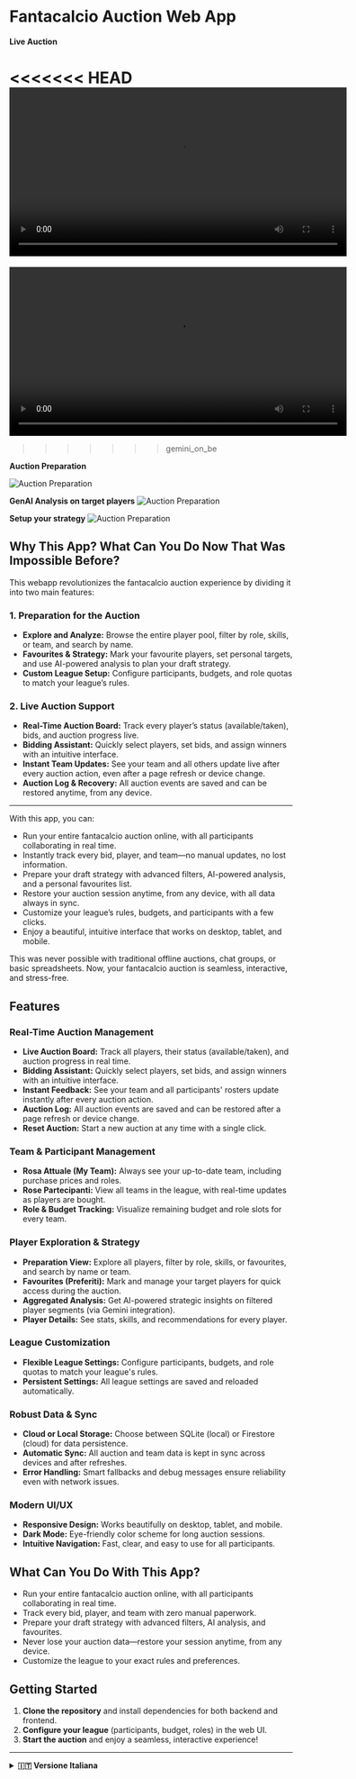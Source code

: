# Fantacalcio Auction Web App

**Live Auction**

<<<<<<< HEAD
<video src="demo/Registrazione schermo 2025-07-10 alle 10.45.12.mov" controls width="600"></video>
=======
<video src="demo/asta_live_demo.mp4" controls width="600"></video>
>>>>>>> gemini_on_be


**Auction Preparation**

![Auction Preparation](demo/Screenshot_2025-07-10_alle_10.02.48.png)

**GenAI Analysis on target players**
![Auction Preparation](demo/Screenshot_2025-07-10_alle_10.03.35.png)

**Setup your strategy**
![Auction Preparation](demo/Screenshot_2025-07-10_alle_10.04.17.png)




## Why This App? What Can You Do Now That Was Impossible Before?

This webapp revolutionizes the fantacalcio auction experience by dividing it into two main features:

### 1. Preparation for the Auction
- **Explore and Analyze:** Browse the entire player pool, filter by role, skills, or team, and search by name.
- **Favourites & Strategy:** Mark your favourite players, set personal targets, and use AI-powered analysis to plan your draft strategy.
- **Custom League Setup:** Configure participants, budgets, and role quotas to match your league’s rules.

### 2. Live Auction Support
- **Real-Time Auction Board:** Track every player’s status (available/taken), bids, and auction progress live.
- **Bidding Assistant:** Quickly select players, set bids, and assign winners with an intuitive interface.
- **Instant Team Updates:** See your team and all others update live after every auction action, even after a page refresh or device change.
- **Auction Log & Recovery:** All auction events are saved and can be restored anytime, from any device.

---

With this app, you can:
- Run your entire fantacalcio auction online, with all participants collaborating in real time.
- Instantly track every bid, player, and team—no manual updates, no lost information.
- Prepare your draft strategy with advanced filters, AI-powered analysis, and a personal favourites list.
- Restore your auction session anytime, from any device, with all data always in sync.
- Customize your league’s rules, budgets, and participants with a few clicks.
- Enjoy a beautiful, intuitive interface that works on desktop, tablet, and mobile.

This was never possible with traditional offline auctions, chat groups, or basic spreadsheets. Now, your fantacalcio auction is seamless, interactive, and stress-free.

## Features

### Real-Time Auction Management
- **Live Auction Board:** Track all players, their status (available/taken), and auction progress in real time.
- **Bidding Assistant:** Quickly select players, set bids, and assign winners with an intuitive interface.
- **Instant Feedback:** See your team and all participants' rosters update instantly after every auction action.
- **Auction Log:** All auction events are saved and can be restored after a page refresh or device change.
- **Reset Auction:** Start a new auction at any time with a single click.

### Team & Participant Management
- **Rosa Attuale (My Team):** Always see your up-to-date team, including purchase prices and roles.
- **Rose Partecipanti:** View all teams in the league, with real-time updates as players are bought.
- **Role & Budget Tracking:** Visualize remaining budget and role slots for every team.

### Player Exploration & Strategy
- **Preparation View:** Explore all players, filter by role, skills, or favourites, and search by name or team.
- **Favourites (Preferiti):** Mark and manage your target players for quick access during the auction.
- **Aggregated Analysis:** Get AI-powered strategic insights on filtered player segments (via Gemini integration).
- **Player Details:** See stats, skills, and recommendations for every player.

### League Customization
- **Flexible League Settings:** Configure participants, budgets, and role quotas to match your league's rules.
- **Persistent Settings:** All league settings are saved and reloaded automatically.

### Robust Data & Sync
- **Cloud or Local Storage:** Choose between SQLite (local) or Firestore (cloud) for data persistence.
- **Automatic Sync:** All auction and team data is kept in sync across devices and after refreshes.
- **Error Handling:** Smart fallbacks and debug messages ensure reliability even with network issues.

### Modern UI/UX
- **Responsive Design:** Works beautifully on desktop, tablet, and mobile.
- **Dark Mode:** Eye-friendly color scheme for long auction sessions.
- **Intuitive Navigation:** Fast, clear, and easy to use for all participants.

## What Can You Do With This App?
- Run your entire fantacalcio auction online, with all participants collaborating in real time.
- Track every bid, player, and team with zero manual paperwork.
- Prepare your draft strategy with advanced filters, AI analysis, and favourites.
- Never lose your auction data—restore your session anytime, from any device.
- Customize the league to your exact rules and preferences.

## Getting Started
1. **Clone the repository** and install dependencies for both backend and frontend.
2. **Configure your league** (participants, budget, roles) in the web UI.
3. **Start the auction** and enjoy a seamless, interactive experience!

---



<details>
<summary><strong>🇮🇹 Versione Italiana</strong></summary>


Questa webapp rivoluziona l'esperienza dell'asta fantacalcio, suddividendola in due grandi funzionalità:

### 1. Preparazione all'Asta
- **Esplora e Analizza:** Sfoglia l'intera lista giocatori, filtra per ruolo, skill o squadra e cerca per nome.
- **Preferiti & Strategia:** Segna i tuoi giocatori preferiti, imposta obiettivi personali e sfrutta l'analisi AI per pianificare la tua strategia d'asta.
- **Configurazione Lega Personalizzata:** Imposta partecipanti, budget e quote ruoli secondo le regole della tua lega.

### 2. Supporto all'Asta Live
- **Tabellone Asta in Tempo Reale:** Segui lo stato di ogni giocatore (disponibile/preso), le offerte e l'andamento dell'asta in diretta.
- **Assistente Offerte:** Seleziona rapidamente i giocatori, imposta le offerte e assegna i vincitori con un'interfaccia intuitiva.
- **Aggiornamento Istantaneo delle Rose:** La tua rosa e quelle di tutti i partecipanti si aggiornano live dopo ogni azione, anche dopo un refresh o da un altro dispositivo.
- **Log Asta & Recupero:** Tutti gli eventi d'asta vengono salvati e possono essere ripristinati in qualsiasi momento, da qualsiasi device.

---

Con questa app puoi:
- Gestire tutta l'asta del fantacalcio online, con tutti i partecipanti collegati in tempo reale.
- Tracciare ogni offerta, giocatore e rosa senza più carta e penna.
- Preparare la tua strategia con filtri avanzati, analisi AI e lista preferiti personale.
- Riprendere la sessione d'asta in qualsiasi momento, da qualsiasi dispositivo, con tutti i dati sempre sincronizzati.
- Personalizzare regole, budget e partecipanti della lega in pochi click.
- Goderti un'interfaccia bella e intuitiva, perfetta su desktop, tablet e mobile.

Tutto questo era impossibile con le aste tradizionali offline, i gruppi chat o i semplici fogli Excel. Ora la tua asta fantacalcio è fluida, interattiva e senza stress.

## Funzionalità

### Gestione Asta in Tempo Reale
- **Tabellone Asta Live:** Visualizza tutti i giocatori, il loro stato (disponibile/preso) e l'andamento dell'asta in tempo reale.
- **Assistente Offerte:** Seleziona rapidamente i giocatori, imposta le offerte e assegna i vincitori con un'interfaccia intuitiva.
- **Aggiornamento Istantaneo:** La tua rosa e quelle di tutti i partecipanti si aggiornano all'istante dopo ogni azione d'asta.
- **Log Asta:** Tutti gli eventi d'asta vengono salvati e possono essere ripristinati dopo un refresh o da un altro dispositivo.
- **Reset Asta:** Avvia una nuova asta in qualsiasi momento con un solo click.

### Gestione Rose e Partecipanti
- **Rosa Attuale:** Visualizza sempre la tua rosa aggiornata, con prezzi d'acquisto e ruoli.
- **Rose Partecipanti:** Consulta tutte le squadre della lega, aggiornate in tempo reale man mano che i giocatori vengono acquistati.
- **Ruoli & Budget:** Monitora budget residuo e slot ruolo per ogni squadra.

### Esplorazione Giocatori & Strategia
- **Vista Preparazione:** Esplora tutti i giocatori, filtra per ruolo, skill o preferiti e cerca per nome o squadra.
- **Preferiti:** Segna e gestisci i tuoi giocatori target per averli sempre a portata di mano durante l'asta.
- **Analisi Aggregata:** Ottieni insight strategici AI sui segmenti filtrati di giocatori (integrazione Gemini).
- **Dettagli Giocatore:** Consulta statistiche, skill e raccomandazioni per ogni giocatore.

### Personalizzazione Lega
- **Impostazioni Flessibili:** Configura partecipanti, budget e quote ruoli secondo le regole della tua lega.
- **Salvataggio Automatico:** Tutte le impostazioni vengono salvate e ricaricate automaticamente.

### Dati & Sincronizzazione Affidabili
- **Cloud o Locale:** Scegli tra SQLite (locale) o Firestore (cloud) per la persistenza dei dati.
- **Sync Automatico:** Tutti i dati d'asta e delle rose sono sincronizzati tra dispositivi e dopo i refresh.
- **Gestione Errori:** Messaggi di debug e fallback intelligenti garantiscono affidabilità anche in caso di problemi di rete.

### UI/UX Moderna
- **Design Responsive:** Perfetta su desktop, tablet e mobile.
- **Dark Mode:** Colori riposanti per sessioni d'asta prolungate.
- **Navigazione Intuitiva:** Veloce, chiara e facile per tutti i partecipanti.

## Cosa Puoi Fare con Questa App?
- Gestire tutta l'asta del fantacalcio online, con tutti i partecipanti collegati in tempo reale.
- Tracciare ogni offerta, giocatore e rosa senza più carta e penna.
- Preparare la tua strategia con filtri avanzati, analisi AI e preferiti.
- Non perdere mai i dati dell'asta: riprendi la sessione in qualsiasi momento, da qualsiasi dispositivo.
- Personalizzare la lega secondo le tue regole e preferenze.

## Come Iniziare
1. **Clona il repository** e installa le dipendenze per backend e frontend.
2. **Configura la tua lega** (partecipanti, budget, ruoli) dalla web UI.
3. **Avvia l'asta** e goditi un'esperienza interattiva e senza stress!

---

Per maggiori dettagli consulta la documentazione completa o contatta il maintainer del progetto.

</details>

